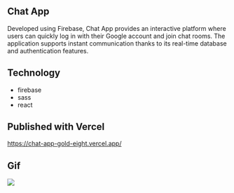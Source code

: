 ## Chat App 

Developed using Firebase, Chat App provides an interactive platform where users can quickly log in with their Google account and join chat rooms. The application supports instant communication thanks to its real-time database and authentication features.

## Technology
- firebase
- sass
- react


## Published with Vercel

https://chat-app-gold-eight.vercel.app/


## Gif

![](/public/chatApp.gif)



